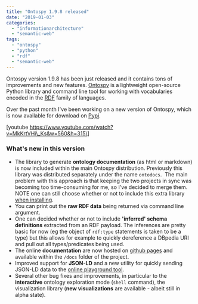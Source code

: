```yaml
---
title: "Ontospy 1.9.8 released"
date: "2019-01-03"
categories: 
  - "informationarchitecture"
  - "semantic-web"
tags: 
  - "ontospy"
  - "python"
  - "rdf"
  - "semantic-web"
---
```


Ontospy version 1.9.8 has been just released and it contains tons of improvements and new features. [Ontospy](http://lambdamusic.github.io/Ontospy/) is a lightweight open-source Python library and command line tool for working with vocabularies encoded in the [RDF](https://en.wikipedia.org/wiki/Resource_Description_Framework) family of languages.

Over the past month I've been working on a new version of Ontospy, which is now available for download on [Pypi](https://pypi.org/project/ontospy/).

\[youtube https://www.youtube.com/watch?v=MkKrtVHi\_Ks&w=560&h=315\]

### What's new in this version

- The library to generate **ontology documentation** (as html or markdown) is now included within the main Ontospy distribution. Previously this library was distributed separately under the name `ontodocs`.  The main problem with this approach is that keeping the two projects in sync was becoming too time-consuming for me, so I've decided to merge them. NOTE one can still choose whether or not to include this extra library [when installing](http://lambdamusic.github.io/Ontospy/#installation).
- You can print out the **raw RDF data** being returned via command line argument.
- One can decided whether or not to include **'inferred' schema definitions** extracted from an RDF payload. The inferences are pretty basic for now (eg the object of `rdf:type` statements is taken to be a type) but this allows for example to quickly dereference a DBpedia URI and pull out all types/predicates being used.
- The online **documentation** are now hosted on [github pages](http://lambdamusic.github.io/Ontospy/) and available within the `/docs` folder of the project.
- Improved support for **JSON-LD** and a new utility for quickly sending JSON-LD data to the [online playground tool](https://json-ld.org/playground/).
- Several other bug fixes and improvements, in particular to the **interactive** ontology exploration mode (`shell` command), the visualization library (**new visualizations** are available - albeit still in alpha state).
